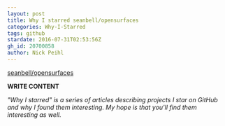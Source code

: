 ```yaml
---
layout: post
title: Why I starred seanbell/opensurfaces
categories: Why-I-Starred
tags: github
stardate: 2016-07-31T02:53:56Z
gh_id: 20700858
author: Nick Peihl
---
```


[seanbell/opensurfaces](https://github.com/seanbell/opensurfaces)

**WRITE CONTENT**

*"Why I starred" is a series of articles describing projects I star on GitHub and why I found them interesting. My hope is that you'll find them interesting as well.*


